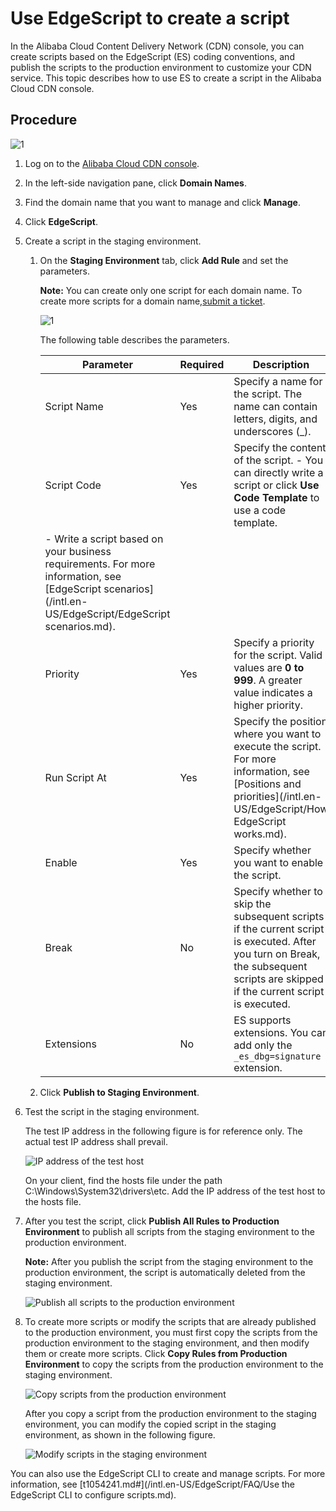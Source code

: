 # Use EdgeScript to create a script

In the Alibaba Cloud Content Delivery Network \(CDN\) console, you can create scripts based on the EdgeScript \(ES\) coding conventions, and publish the scripts to the production environment to customize your CDN service. This topic describes how to use ES to create a script in the Alibaba Cloud CDN console.

## Procedure

![1](https://static-aliyun-doc.oss-accelerate.aliyuncs.com/assets/img/en-US/8371687161/p249648.png)

1.  Log on to the [Alibaba Cloud CDN console](https://cdn.console.aliyun.com).

2.  In the left-side navigation pane, click **Domain Names**.

3.  Find the domain name that you want to manage and click **Manage**.

4.  Click **EdgeScript**.

5.  Create a script in the staging environment.

    1.  On the **Staging Environment** tab, click **Add Rule** and set the parameters.

        **Note:** You can create only one script for each domain name. To create more scripts for a domain name,[submit a ticket](https://workorder-intl.console.aliyun.com/?spm=5176.2020520001.aliyun_topbar.18.dbd44bd3e4f845#/ticket/createIndex).

        ![1](https://static-aliyun-doc.oss-accelerate.aliyuncs.com/assets/img/en-US/8371687161/p249714.png)

        The following table describes the parameters.

        |Parameter|Required|Description|
        |---------|--------|-----------|
        |Script Name|Yes|Specify a name for the script. The name can contain letters, digits, and underscores \(\_\).|
        |Script Code|Yes|Specify the content of the script.         -   You can directly write a script or click **Use Code Template** to use a code template.
        -   Write a script based on your business requirements. For more information, see [EdgeScript scenarios](/intl.en-US/EdgeScript/EdgeScript scenarios.md). |
        |Priority|Yes|Specify a priority for the script. Valid values are **0 to 999**. A greater value indicates a higher priority.|
        |Run Script At|Yes|Specify the position where you want to execute the script. For more information, see [Positions and priorities](/intl.en-US/EdgeScript/How EdgeScript works.md).|
        |Enable|Yes|Specify whether you want to enable the script.|
        |Break|No|Specify whether to skip the subsequent scripts if the current script is executed. After you turn on Break, the subsequent scripts are skipped if the current script is executed.|
        |Extensions|No|ES supports extensions. You can add only the `_es_dbg=signature` extension.|

    2.  Click **Publish to Staging Environment**.

6.  Test the script in the staging environment.

    The test IP address in the following figure is for reference only. The actual test IP address shall prevail.

    ![IP address of the test host](https://static-aliyun-doc.oss-accelerate.aliyuncs.com/assets/img/en-US/6689762061/p65164.png)

    On your client, find the hosts file under the path C:\\Windows\\System32\\drivers\\etc. Add the IP address of the test host to the hosts file.

7.  After you test the script, click **Publish All Rules to Production Environment** to publish all scripts from the staging environment to the production environment.

    **Note:** After you publish the script from the staging environment to the production environment, the script is automatically deleted from the staging environment.

    ![Publish all scripts to the production environment](https://static-aliyun-doc.oss-accelerate.aliyuncs.com/assets/img/en-US/6689762061/p65390.png)

8.  To create more scripts or modify the scripts that are already published to the production environment, you must first copy the scripts from the production environment to the staging environment, and then modify them or create more scripts. Click **Copy Rules from Production Environment** to copy the scripts from the production environment to the staging environment.

    ![Copy scripts from the production environment](https://static-aliyun-doc.oss-accelerate.aliyuncs.com/assets/img/en-US/6689762061/p65389.png)

    After you copy a script from the production environment to the staging environment, you can modify the copied script in the staging environment, as shown in the following figure.

    ![Modify scripts in the staging environment](https://static-aliyun-doc.oss-accelerate.aliyuncs.com/assets/img/en-US/6689762061/p65397.png)


You can also use the EdgeScript CLI to create and manage scripts. For more information, see [t1054241.md\#](/intl.en-US/EdgeScript/FAQ/Use the EdgeScript CLI to configure scripts.md).

